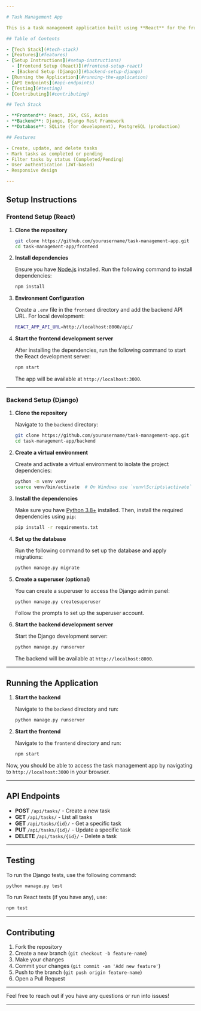 ```yaml
---

# Task Management App

This is a task management application built using **React** for the frontend and **Django** for the backend. It allows users to create, update, delete, and manage tasks effectively.

## Table of Contents

- [Tech Stack](#tech-stack)
- [Features](#features)
- [Setup Instructions](#setup-instructions)
  - [Frontend Setup (React)](#frontend-setup-react)
  - [Backend Setup (Django)](#backend-setup-django)
- [Running the Application](#running-the-application)
- [API Endpoints](#api-endpoints)
- [Testing](#testing)
- [Contributing](#contributing)

## Tech Stack

- **Frontend**: React, JSX, CSS, Axios
- **Backend**: Django, Django Rest Framework
- **Database**: SQLite (for development), PostgreSQL (production)

## Features

- Create, update, and delete tasks
- Mark tasks as completed or pending
- Filter tasks by status (Completed/Pending)
- User authentication (JWT-based)
- Responsive design

---
```


## Setup Instructions

### Frontend Setup (React)

1. **Clone the repository**

   ```bash
   git clone https://github.com/yourusername/task-management-app.git
   cd task-management-app/frontend
   ```

2. **Install dependencies**

   Ensure you have [Node.js](https://nodejs.org/) installed. Run the following command to install dependencies:

   ```bash
   npm install
   ```

3. **Environment Configuration**

   Create a `.env` file in the `frontend` directory and add the backend API URL. For local development:

   ```bash
   REACT_APP_API_URL=http://localhost:8000/api/
   ```

4. **Start the frontend development server**

   After installing the dependencies, run the following command to start the React development server:

   ```bash
   npm start
   ```

   The app will be available at `http://localhost:3000`.

---

### Backend Setup (Django)

1. **Clone the repository**

   Navigate to the `backend` directory:

   ```bash
   git clone https://github.com/yourusername/task-management-app.git
   cd task-management-app/backend
   ```

2. **Create a virtual environment**

   Create and activate a virtual environment to isolate the project dependencies:

   ```bash
   python -m venv venv
   source venv/bin/activate  # On Windows use `venv\Scripts\activate`
   ```

3. **Install the dependencies**

   Make sure you have [Python 3.8+](https://www.python.org/) installed. Then, install the required dependencies using `pip`:

   ```bash
   pip install -r requirements.txt
   ```

4. **Set up the database**

   Run the following command to set up the database and apply migrations:

   ```bash
   python manage.py migrate
   ```

5. **Create a superuser (optional)**

   You can create a superuser to access the Django admin panel:

   ```bash
   python manage.py createsuperuser
   ```

   Follow the prompts to set up the superuser account.

6. **Start the backend development server**

   Start the Django development server:

   ```bash
   python manage.py runserver
   ```

   The backend will be available at `http://localhost:8000`.

---

## Running the Application

1. **Start the backend**

   Navigate to the `backend` directory and run:

   ```bash
   python manage.py runserver
   ```

2. **Start the frontend**

   Navigate to the `frontend` directory and run:

   ```bash
   npm start
   ```

Now, you should be able to access the task management app by navigating to `http://localhost:3000` in your browser.

---

## API Endpoints

- **POST** `/api/tasks/` - Create a new task
- **GET** `/api/tasks/` - List all tasks
- **GET** `/api/tasks/{id}/` - Get a specific task
- **PUT** `/api/tasks/{id}/` - Update a specific task
- **DELETE** `/api/tasks/{id}/` - Delete a task

---

## Testing

To run the Django tests, use the following command:

```bash
python manage.py test
```

To run React tests (if you have any), use:

```bash
npm test
```

---

## Contributing

1. Fork the repository
2. Create a new branch (`git checkout -b feature-name`)
3. Make your changes
4. Commit your changes (`git commit -am 'Add new feature'`)
5. Push to the branch (`git push origin feature-name`)
6. Open a Pull Request

---

Feel free to reach out if you have any questions or run into issues!

---

